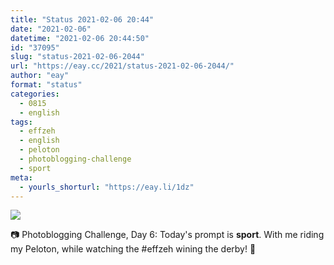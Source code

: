 ```yaml
---
title: "Status 2021-02-06 20:44"
date: "2021-02-06"
datetime: "2021-02-06 20:44:50"
id: "37095"
slug: "status-2021-02-06-2044"
url: "https://eay.cc/2021/status-2021-02-06-2044/"
author: "eay"
format: "status"
categories:
  - 0815
  - english
tags:
  - effzeh
  - english
  - peloton
  - photoblogging-challenge
  - sport
meta:
  - yourls_shorturl: "https://eay.li/1dz"
---
```


![](https://eay.cc/uploads/2021/mb-6-sport.jpg)

📷 Photoblogging Challenge, Day 6: Today's prompt is **sport**. With me riding my Peloton, while watching the #effzeh wining the derby! 🎉
